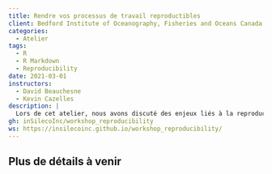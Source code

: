 ```yaml
---
title: Rendre vos processus de travail reproductibles
client: Bedford Institute of Oceanography, Fisheries and Oceans Canada
categories: 
  - Atelier
tags: 
  - R 
  - R Markdown
  - Reproducibility
date: 2021-03-01
instructors:
  - David Beauchesne
  - Kevin Cazelles
description: | 
  Lors de cet atelier, nous avons discuté des enjeux liés à la reproductibilité et nous avons montré comment organiser son processus de travail avec R.
gh: inSilecoInc/workshop_reproducibility
ws: https://insilecoinc.github.io/workshop_reproducibility/ 
---
```



## Plus de détails à venir

